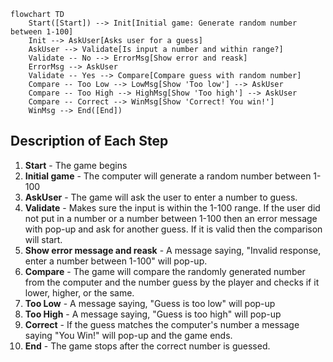 ```mermaid
flowchart TD
    Start([Start]) --> Init[Initial game: Generate random number between 1-100]
    Init --> AskUser[Asks user for a guess]
    AskUser --> Validate[Is input a number and within range?]
    Validate -- No --> ErrorMsg[Show error and reask]
    ErrorMsg --> AskUser
    Validate -- Yes --> Compare[Compare guess with random number]
    Compare -- Too Low --> LowMsg[Show 'Too low'] --> AskUser
    Compare -- Too High --> HighMsg[Show 'Too high'] --> AskUser
    Compare -- Correct --> WinMsg[Show 'Correct! You win!']
    WinMsg --> End([End])
```
## Description of Each Step
1. **Start** - The game begins
2. **Initial game** - The computer will generate a random number between 1-100
3. **AskUser** - The game will ask the user to enter a number to guess.
4. **Validate** - Makes sure the input is within the 1-100 range. If the user did not put in a number or a number between 1-100 then an error message with pop-up and ask for another guess. If it is valid then the comparison will start.
5. **Show error message and reask** - A message saying, "Invalid response, enter a number between 1-100" will pop-up. 
6. **Compare** - The game will compare the randomly generated number from the computer and the number guess by the player and checks if it lower, higher, or the same.
7. **Too Low** - A message saying, "Guess is too low" will pop-up
8. **Too High** - A message saying, "Guess is too high" will pop-up
9. **Correct** - If the guess matches the computer's number a message saying "You Win!" will pop-up and the game ends.
10. **End** - The game stops after the correct number is guessed. 

